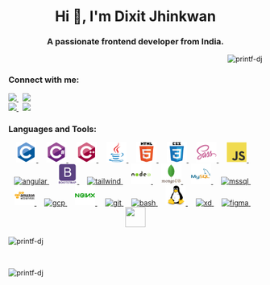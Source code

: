 <!DOCTYPE html>
<html lang="en">

<head>
	<meta charset="UTF-8">
	<meta name="viewport" content="width=device-width, initial-scale=1.0">
	<meta http-equiv="X-UA-Compatible" content="ie=edge">
</head>

<body>
	<h1 align="center">Hi 👋, I'm Dixit Jhinkwan</h1>
	<h3 align="center">A passionate frontend developer from India.</h3>
	<p align="right">
		<img src="https://gpvc.arturio.dev/printf-dj" alt="printf-dj" />
	</p>
	<h3 align="left">Connect with me:</h3>
	<p>
		<a href="https://twitter.com/printf_dj" target="_blank">
			<img src="https://img.shields.io/static/v1?label=Twitter&message=%40printf_dj&color=1DA1F2&logo=twitter" />
		</a>
		&nbsp;
		<a href="https://fb.com/dixitjhinkwan" target="_blank">
			<img
				src="https://img.shields.io/static/v1?label=Facebook&message=dixitjhinkwan+&color=1877f2&logo=facebook&logoColor=white" />
		</a>
		<br>
		<a href="https://instagram.com/printf_dj" target="_blank">
			<img
				src="https://img.shields.io/static/v1?label=Instagram+&message=printf_dj+&color=E4405F&logo=instagram&logoColor=E4405F" />
		</a>
		&nbsp;
		<a href="https://linkedin.com/in/dixitjhinkwan" target="_blank">
			<img
				src="https://img.shields.io/static/v1?label=LinkedIn&message=dixitjhinkwan+&color=0A66C2&logo=linkedin" />
		</a>
	</p>

<h3 align="left">Languages and Tools:</h3>
		<p align="center">
		<a href="https://www.cprogramming.com/" target="_blank">
			<img src="https://raw.githubusercontent.com/devicons/devicon/master/icons/c/c-original.svg" alt="c"
				width="40" height="40" />
		</a>
		&nbsp; &nbsp;
		<a href="https://www.w3schools.com/cs/" target="_blank">
			<img src="https://raw.githubusercontent.com/devicons/devicon/master/icons/csharp/csharp-original.svg"
				alt="csharp" width="40" height="40" />
		</a>
		&nbsp; &nbsp;
		<a href="https://www.w3schools.com/cpp/" target="_blank">
			<img src="https://raw.githubusercontent.com/devicons/devicon/master/icons/cplusplus/cplusplus-original.svg"
				alt="cplusplus" width="40" height="40" />
		</a>
		&nbsp; &nbsp;
		<a href="https://www.java.com" target="_blank">
			<img src="https://raw.githubusercontent.com/devicons/devicon/master/icons/java/java-original.svg" alt="java"
				width="40" height="40" />
		</a>
		&nbsp; &nbsp;
		<a href="https://www.w3.org/html/" target="_blank">
			<img src="https://raw.githubusercontent.com/devicons/devicon/master/icons/html5/html5-original-wordmark.svg"
				alt="html5" width="40" height="40" />
		</a>
		&nbsp; &nbsp;
		<a href="https://www.w3schools.com/css/" target="_blank">
			<img src="https://raw.githubusercontent.com/devicons/devicon/master/icons/css3/css3-original-wordmark.svg"
				alt="css3" width="40" height="40" />
		</a>
		&nbsp; &nbsp;
		<a href="https://sass-lang.com" target="_blank">
			<img src="https://raw.githubusercontent.com/devicons/devicon/master/icons/sass/sass-original.svg" alt="sass"
				width="40" height="40" />
		</a>
		&nbsp; &nbsp;
		<a href="https://developer.mozilla.org/en-US/docs/Web/JavaScript" target="_blank">
			<img src="https://raw.githubusercontent.com/devicons/devicon/master/icons/javascript/javascript-original.svg"
				alt="javascript" width="40" height="40" />
		</a>
		&nbsp; &nbsp;
		<a href="https://angular.io" target="_blank">
			<img src="https://angular.io/assets/images/logos/angular/angular.svg" alt="angular" width="40"
				height="40" />
		</a>
		&nbsp; &nbsp;
		<a href="https://getbootstrap.com" target="_blank">
			<img src="https://raw.githubusercontent.com/devicons/devicon/master/icons/bootstrap/bootstrap-plain-wordmark.svg"
				alt="bootstrap" width="40" height="40" />
		</a>
		&nbsp; &nbsp;
		<a href="https://tailwindcss.com/" target="_blank">
			<img src="https://www.vectorlogo.zone/logos/tailwindcss/tailwindcss-icon.svg" alt="tailwind" width="40"
				height="40" />
		</a>
		&nbsp; &nbsp;
		<a href="https://nodejs.org" target="_blank">
			<img src="https://raw.githubusercontent.com/devicons/devicon/master/icons/nodejs/nodejs-original-wordmark.svg"
				alt="nodejs" width="40" height="40" />
		</a>
		&nbsp; &nbsp;
		<a href="https://www.mongodb.com/" target="_blank">
			<img src="https://raw.githubusercontent.com/devicons/devicon/master/icons/mongodb/mongodb-original-wordmark.svg"
				alt="mongodb" width="40" height="40" />
		</a>
		&nbsp; &nbsp;
		<a href="https://www.mysql.com/" target="_blank">
			<img src="https://raw.githubusercontent.com/devicons/devicon/master/icons/mysql/mysql-original-wordmark.svg"
				alt="mysql" width="40" height="40" />
		</a>
		&nbsp; &nbsp;
		<a href="https://www.microsoft.com/en-us/sql-server" target="_blank">
			<img src="https://www.svgrepo.com/show/303229/microsoft-sql-server-logo.svg" alt="mssql" width="40"
				height="40" />
		</a>
		&nbsp; &nbsp;
		<a href="https://aws.amazon.com" target="_blank">
			<img src="https://raw.githubusercontent.com/devicons/devicon/master/icons/amazonwebservices/amazonwebservices-original-wordmark.svg"
				alt="aws" width="40" height="40" />
		</a>
		&nbsp; &nbsp;
		<a href="https://cloud.google.com" target="_blank">
			<img src="https://www.vectorlogo.zone/logos/google_cloud/google_cloud-icon.svg" alt="gcp" width="40"
				height="40" />
		</a>
		&nbsp; &nbsp;
		<a href="https://www.nginx.com" target="_blank">
			<img src="https://raw.githubusercontent.com/devicons/devicon/master/icons/nginx/nginx-original.svg"
				alt="nginx" width="40" height="40" />
		</a>
		&nbsp; &nbsp;
		<a href="https://git-scm.com/" target="_blank">
			<img src="https://www.vectorlogo.zone/logos/git-scm/git-scm-icon.svg" alt="git" width="40" height="40" />
		</a>
		&nbsp; &nbsp;
		<a href="https://www.gnu.org/software/bash/" target="_blank">
			<img src="https://www.vectorlogo.zone/logos/gnu_bash/gnu_bash-icon.svg" alt="bash" width="40" height="40" />
		</a>
		&nbsp; &nbsp;
		<a href="https://www.linux.org/" target="_blank">
			<img src="https://raw.githubusercontent.com/devicons/devicon/master/icons/linux/linux-original.svg"
				alt="linux" width="40" height="40" />
		</a>
		&nbsp; &nbsp;
		<a href="https://www.adobe.com/products/xd.html" target="_blank">
			<img src="https://cdn.worldvectorlogo.com/logos/adobe-xd.svg" alt="xd" width="40" height="40" />
		</a>
		&nbsp; &nbsp;
		<a href="https://www.figma.com/" target="_blank">
			<img src="https://www.vectorlogo.zone/logos/figma/figma-icon.svg" alt="figma" width="40" height="40" />
		</a>
		&nbsp; &nbsp;
		<a href="https://www.photoshop.com/en" target="_blank">
			<img src="https://cdn.jsdelivr.net/npm/simple-icons@v4/icons/adobephotoshop.svg" height="40" width="40" />
		</a>
	</p>
	<p>
		<img align="center"
			src="https://github-readme-stats.vercel.app/api?username=printf-dj&show_icons=true&locale=en&hide_border=1&title_color=333333"
			alt="printf-dj" />
	</p>
	<br />
	<p>
		<img align="center"
			src="https://github-readme-stats.vercel.app/api/top-langs?username=printf-dj&show_icons=true&locale=en&layout=compact&hide_border=1&title_color=333333"
			alt="printf-dj" />
	</p>

</body>

</html>
